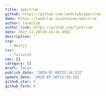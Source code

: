 ```yaml
---
title: Spectrum
github: https://github.com/landclub/spectrum
demo: https://landclub.io/preview/spectrum
author: landclub
author_link: https://github.com/landclub
date: 2023-11-28T10:41:16.456Z
description: ''
ssg:
  - Nextjs
css:
  - Tailwind
cms: []
category: []
draft: false
publish_date: '2020-07-09T22:14:22Z'
update_date: '2020-07-16T12:55:15Z'
github_star: 5
github_fork: 0
---
```

